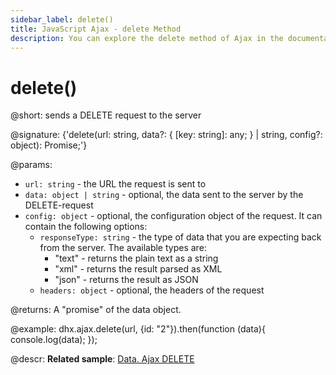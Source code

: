```yaml
---
sidebar_label: delete()
title: JavaScript Ajax - delete Method 
description: You can explore the delete method of Ajax in the documentation of the DHTMLX JavaScript UI library. Browse developer guides and API reference, try out code examples and live demos, and download a free 30-day evaluation version of DHTMLX Suite.
---
```


# delete()

@short: sends a DELETE request to the server

@signature: {'delete<T>(url: string, data?: { [key: string]: any; } | string, config?: object): Promise<T>;'}

@params:
- `url: string` - the URL the request is sent to
- `data: object | string` - optional, the data sent to the server by the DELETE-request
- `config: object` - optional, the configuration object of the request. It can contain the following options:
    - `responseType: string` - the type of data that you are expecting back from the server. The available types are:
        - "text" - returns the plain text as a string
        - "xml" - returns the result parsed as XML
        - "json" - returns the result as JSON
    - `headers: object` - optional, the headers of the request

@returns:
A "promise" of the data object.

@example:
dhx.ajax.delete(url, {id: "2"}).then(function (data){
    console.log(data);
});

@descr:
**Related sample**: [Data. Ajax DELETE](https://snippet.dhtmlx.com/6nlb0bfu)
